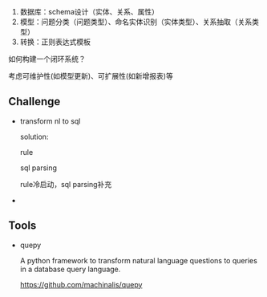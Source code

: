 

1. 数据库：schema设计（实体、关系、属性）  
2. 模型：问题分类（问题类型）、命名实体识别（实体类型）、关系抽取（关系类型）
3. 转换：正则表达式模板



如何构建一个闭环系统？

考虑可维护性(如模型更新)、可扩展性(如新增报表)等



## Challenge

- transform nl to sql

  solution:

  rule

  sql parsing

  rule冷启动，sql parsing补充

- 



## Tools

- quepy

  A python framework to transform natural language questions to queries in a database query language.

  https://github.com/machinalis/quepy

